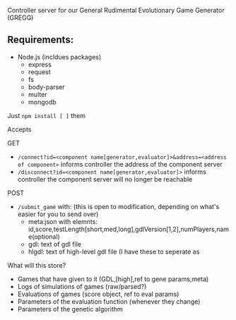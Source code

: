 Controller server for our General Rudimental Evolutionary Game Generator (GREGG)

## Requirements:
- Node.js  (incldues packages)
  - express
  - request
  - fs
  - body-parser
  - multer
  - mongodb

Just `npm install [ ]` them

Accepts

GET
* `/connect?id=<component name[generator,evaluator]>&address=<address of component>` informs controller the address of the component server
* `/disconnect?id=<component name[generator,evaluator]>` informs controller the component server will no longer be reachable

POST
* `/submit_game` with:    (this is open to modification, depending on what's easier for you to send over)
  * meta:json with elemnts: id,score,testLength[short,med,long],gdlVersion[1,2],numPlayers,name(optional)
  * gdl: text of gdl file
  * hlgdl: text of high-level gdl file (I have these to seperate as 

What will this store?
* Games that have given to it (GDL,[high],ref to gene params,meta)
* Logs of simulations of games (raw/parsed?)
* Evaluations of games (score object, ref to eval params)
* Parameters of the evaluation function (whenever they change)
* Parameters of the genetic algorithm



